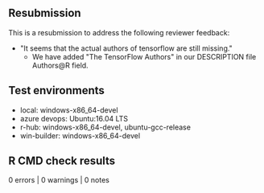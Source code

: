## Resubmission
This is a resubmission to address the following reviewer feedback:
* "It seems that the actual authors of tensorflow are still missing."
  * We have added "The TensorFlow Authors" in our DESCRIPTION file Authors@R field.

## Test environments
* local: windows-x86_64-devel
* azure devops: Ubuntu:16.04 LTS
* r-hub: windows-x86_64-devel, ubuntu-gcc-release
* win-builder: windows-x86_64-devel

## R CMD check results
0 errors | 0 warnings | 0 notes